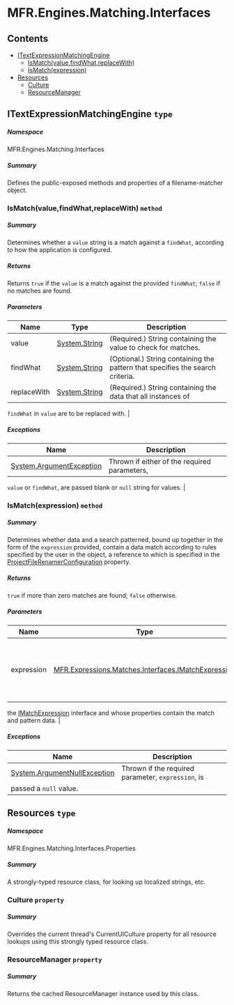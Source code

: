 <a name='assembly'></a>
# MFR.Engines.Matching.Interfaces

## Contents

- [ITextExpressionMatchingEngine](#T-MFR-Engines-Matching-Interfaces-ITextExpressionMatchingEngine 'MFR.Engines.Matching.Interfaces.ITextExpressionMatchingEngine')
  - [IsMatch(value,findWhat,replaceWith)](#M-MFR-Engines-Matching-Interfaces-ITextExpressionMatchingEngine-IsMatch-System-String,System-String,System-String- 'MFR.Engines.Matching.Interfaces.ITextExpressionMatchingEngine.IsMatch(System.String,System.String,System.String)')
  - [IsMatch(expression)](#M-MFR-Engines-Matching-Interfaces-ITextExpressionMatchingEngine-IsMatch-MFR-Expressions-Matches-Interfaces-IMatchExpression- 'MFR.Engines.Matching.Interfaces.ITextExpressionMatchingEngine.IsMatch(MFR.Expressions.Matches.Interfaces.IMatchExpression)')
- [Resources](#T-MFR-Engines-Matching-Interfaces-Properties-Resources 'MFR.Engines.Matching.Interfaces.Properties.Resources')
  - [Culture](#P-MFR-Engines-Matching-Interfaces-Properties-Resources-Culture 'MFR.Engines.Matching.Interfaces.Properties.Resources.Culture')
  - [ResourceManager](#P-MFR-Engines-Matching-Interfaces-Properties-Resources-ResourceManager 'MFR.Engines.Matching.Interfaces.Properties.Resources.ResourceManager')

<a name='T-MFR-Engines-Matching-Interfaces-ITextExpressionMatchingEngine'></a>
## ITextExpressionMatchingEngine `type`

##### Namespace

MFR.Engines.Matching.Interfaces

##### Summary

Defines the public-exposed methods and properties of a filename-matcher object.

<a name='M-MFR-Engines-Matching-Interfaces-ITextExpressionMatchingEngine-IsMatch-System-String,System-String,System-String-'></a>
### IsMatch(value,findWhat,replaceWith) `method`

##### Summary

Determines whether a `value` string is a match
against a `findWhat`, according to how the
application is configured.

##### Returns

Returns `true` if the `value` is a
match against the provided `findWhat`;
`false`
if no matches are found.

##### Parameters

| Name | Type | Description |
| ---- | ---- | ----------- |
| value | [System.String](http://msdn.microsoft.com/query/dev14.query?appId=Dev14IDEF1&l=EN-US&k=k:System.String 'System.String') | (Required.) String containing the value to check for matches. |
| findWhat | [System.String](http://msdn.microsoft.com/query/dev14.query?appId=Dev14IDEF1&l=EN-US&k=k:System.String 'System.String') | (Optional.) String containing the pattern that specifies the search criteria. |
| replaceWith | [System.String](http://msdn.microsoft.com/query/dev14.query?appId=Dev14IDEF1&l=EN-US&k=k:System.String 'System.String') | (Required.) String containing the data that all instances of
`findWhat` in `value` are to be
replaced with. |

##### Exceptions

| Name | Description |
| ---- | ----------- |
| [System.ArgumentException](http://msdn.microsoft.com/query/dev14.query?appId=Dev14IDEF1&l=EN-US&k=k:System.ArgumentException 'System.ArgumentException') | Thrown if either of the required parameters,
`value`
or `findWhat`, are passed blank or
`null` string for values. |

<a name='M-MFR-Engines-Matching-Interfaces-ITextExpressionMatchingEngine-IsMatch-MFR-Expressions-Matches-Interfaces-IMatchExpression-'></a>
### IsMatch(expression) `method`

##### Summary

Determines whether data and a search patterned, bound up together in
the form of the `expression` provided, contain a
data match according to rules specified by the user in the object, a
reference to which is specified in the
[ProjectFileRenamerConfiguration](#P-MFR-ITextExpressionMatchingEngine-ProjectFileRenamerConfiguration 'MFR.ITextExpressionMatchingEngine.ProjectFileRenamerConfiguration')
property.

##### Returns

`true` if more than zero matches are found;
`false`
otherwise.

##### Parameters

| Name | Type | Description |
| ---- | ---- | ----------- |
| expression | [MFR.Expressions.Matches.Interfaces.IMatchExpression](#T-MFR-Expressions-Matches-Interfaces-IMatchExpression 'MFR.Expressions.Matches.Interfaces.IMatchExpression') | (Required.) Reference to an instance of an object that implements
the [IMatchExpression](#T-MFR-IMatchExpression 'MFR.IMatchExpression')
interface and whose properties contain the match and pattern data. |

##### Exceptions

| Name | Description |
| ---- | ----------- |
| [System.ArgumentNullException](http://msdn.microsoft.com/query/dev14.query?appId=Dev14IDEF1&l=EN-US&k=k:System.ArgumentNullException 'System.ArgumentNullException') | Thrown if the required parameter, `expression`, is
passed a `null` value. |

<a name='T-MFR-Engines-Matching-Interfaces-Properties-Resources'></a>
## Resources `type`

##### Namespace

MFR.Engines.Matching.Interfaces.Properties

##### Summary

A strongly-typed resource class, for looking up localized strings, etc.

<a name='P-MFR-Engines-Matching-Interfaces-Properties-Resources-Culture'></a>
### Culture `property`

##### Summary

Overrides the current thread's CurrentUICulture property for all
  resource lookups using this strongly typed resource class.

<a name='P-MFR-Engines-Matching-Interfaces-Properties-Resources-ResourceManager'></a>
### ResourceManager `property`

##### Summary

Returns the cached ResourceManager instance used by this class.
